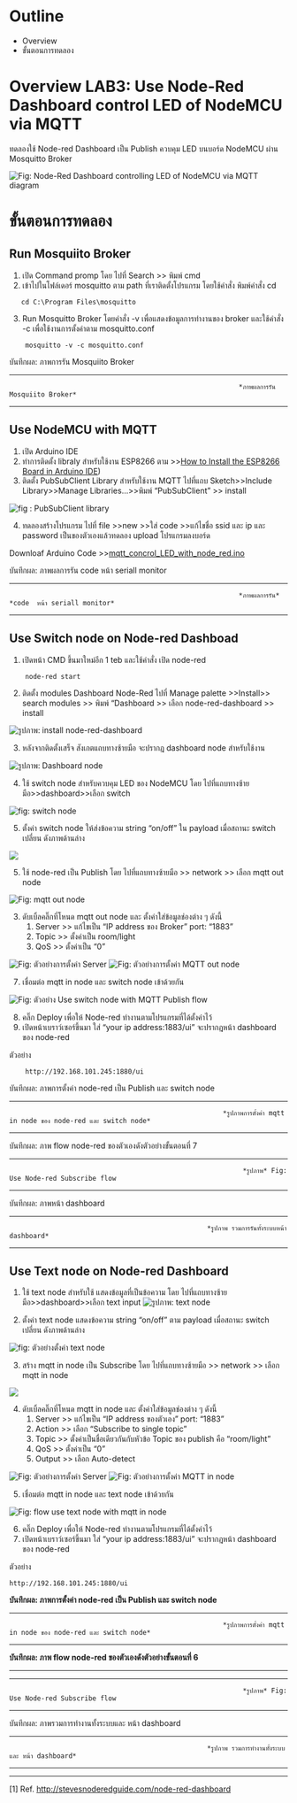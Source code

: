 # **Outline**
- Overview
- ขั้นตอนการทดลอง


# **Overview LAB3: Use Node-Red Dashboard control LED of NodeMCU via MQTT**
  

  ทดลองใช้ Node-red Dashboard  เป็น Publish ควบคุม LED บนบอร์ด NodeMCU ผ่าน Mosquitto 
Broker 


![Fig: Node-Red Dashboard controlling LED of NodeMCU via MQTT diagram](https://paper-attachments.dropboxusercontent.com/s_5B2CDC83F09B6CAA259D6A1C2DA4E12C8BBA30AF2DF3C11B70D082BF17634CD2_1675589770699_file.png)


# **ขั้นตอนการทดลอง**


## **Run Mosquiito Broker**

1. เปิด Command promp โดย ไปที่ Search >> พิมพ์ cmd
2. เข้าไปในโฟล์เดอร์ mosquitto ตาม path ที่เราติดตั้งโปรแกรม โดยใช้คำสั่ง พิมพ์คำสั่ง cd 
 
```
   cd C:\Program Files\mosquitto
```

3. Run Mosquitto Broker โดยคำสั่ง -v เพื่อแสดงข้อมูลการทำงานของ broker และใช้คำสั่ง -c เพื่อใช้งานการตั้งค่าตาม mosquitto.conf 


```
    mosquitto -v -c mosquitto.conf
```



บันทึกผล: ภาพการรัน Mosquiito Broker

----------

                                                              *ภาพผลการรัน Mosquiito Broker*



----------

## **Use NodeMCU with MQTT**

1. เปิด Arduino IDE 
2. ทำการติดตั้ง libraly สำหรับใช้งาน ESP8266 ตาม >>[How to Install the ESP8266 Board in Arduino IDE](https://randomnerdtutorials.com/how-to-install-esp8266-board-arduino-ide/))
3. ติดตั้ง PubSubClient Library สำหรับใช้งาน MQTT ไปที่แถบ Sketch>>Include Library>>Manage Libraries…>>พิมพ์ “PubSubClient” >> install


![fig : PubSubClient library](https://paper-attachments.dropboxusercontent.com/s_5B2CDC83F09B6CAA259D6A1C2DA4E12C8BBA30AF2DF3C11B70D082BF17634CD2_1675593267756_Untitled.png)

4. ทดลองสร้างโปรแกรม ไปที่ file >>new >>ใส่ code >>แก้ไขชื่อ ssid และ ip และ password เป็นของตัวเองแล้วทดลอง upload โปรแกรมลงบอร์ด

Downloaf Arduino Code >>[mqtt_concrol_LED_with_node_red.ino](https://github.com/Advance-Innovation-Centre-AIC/EE_Curriculum/tree/main/term2_65_EMB62_IoT/LAB02/arduino%20code)


บันทึกผล: ภาพผลการรัน code หน้า seriall monitor

----------



                                                              *ภาพผลการรัน* *code  หน้า seriall monitor*



----------


## **Use Switch node on  Node-red Dashboad** 
1. เปิดหน้า CMD ขึ้นมาใหม่อีก 1 teb และใช้คำสั่ง เปิด node-red 
 
 
```    
    node-red start 
```


2. ติดตั้ง modules Dashboard Node-Red ไปที่ Manage palette >>Install>> search modules >> พิมพ์ “Dashboard >> เลือก node-red-dashboard >> install


![รูปภาพ: install node-red-dashboard](https://paper-attachments.dropboxusercontent.com/s_E1F4097AE86D6BC006BA3F68803FE6B26B34FEC61653B412A44A5B3B4028A764_1668755968870_file.png)



3. หลังจากติดตั้งเสร็จ สังเกตแถบทางซ้ายมือ จะปรากฎ dashboard node สำหรับใช้งาน


![รูปภาพ: Dashboard node](https://paper-attachments.dropboxusercontent.com/s_E1F4097AE86D6BC006BA3F68803FE6B26B34FEC61653B412A44A5B3B4028A764_1668756487606_file.png)

4. ใช้ switch node สำหรับควบคุม LED ของ NodeMCU  โดย ไปที่แถบทางซ้ายมือ>>dashboard>>เลือก switch



![fig: switch node](https://paper-attachments.dropboxusercontent.com/s_5B2CDC83F09B6CAA259D6A1C2DA4E12C8BBA30AF2DF3C11B70D082BF17634CD2_1675591211022_Untitled.png)



5. ตั้งค่า switch node ให้ส่งข้อความ string “on/off” ใน payload เมื่อสถานะ switch เปลี่ยน ดังภาพด้านล่าง


![](https://paper-attachments.dropboxusercontent.com/s_5B2CDC83F09B6CAA259D6A1C2DA4E12C8BBA30AF2DF3C11B70D082BF17634CD2_1675591331158_image.png)



5. ใช้ node-red เป็น Publish โดย ไปที่แถบทางซ้ายมือ >> network >> เลือก mqtt out node


![Fig: mqtt out node](https://paper-attachments.dropboxusercontent.com/s_DA7F9304F7FD16C94028EC84CCC3FE7AF8CB3BE2BB9AC49BF08A86122CCAFA23_1675414749610_file.png)



3. ดับเบิ้ลคลิ๊กที่โหนด mqtt out node และ ตั้งค่าใส่ข้อมูลช่องต่าง ๆ ดังนี้
    1. Server >> แก้ไขเป็น “IP address ของ Broker” port: “1883”
    2. Topic >> ตั้งค่าเป็น room/light
    3. QoS >> ตั้งค่าเป็น “0” 
    
![Fig: ตัวอย่างการตั้งค่า Server](https://paper-attachments.dropboxusercontent.com/s_DA7F9304F7FD16C94028EC84CCC3FE7AF8CB3BE2BB9AC49BF08A86122CCAFA23_1675414885865_image.png)
![Fig: ตัวอย่างการตั้งค่า MQTT out node](https://paper-attachments.dropboxusercontent.com/s_DA7F9304F7FD16C94028EC84CCC3FE7AF8CB3BE2BB9AC49BF08A86122CCAFA23_1675414930644_image.png)



7. เชื่อมต่อ mqtt in node และ  switch node เข้าด้วยกัน


![Fig: ตัวอย่าง Use switch node with MQTT Publish flow](https://paper-attachments.dropboxusercontent.com/s_5B2CDC83F09B6CAA259D6A1C2DA4E12C8BBA30AF2DF3C11B70D082BF17634CD2_1675591649598_image.png)


8. คลิ๊ก Deploy เพื่อให้ Node-red ทำงานตามโปรแกรมที่ได้ตั้งค่าไว้
9.  เปิดหน้าเบราว์เซอร์ขึ้นมา ใส่ “your ip address:1883/ui”  จะปรากฎหน้า dashboard ของ node-red 


ตัวอย่าง

```
    http://192.168.101.245:1880/ui
```

บันทึกผล: ภาพการตั้งค่า node-red เป็น Publish และ switch node


----------

                                                          *รูปภาพการตั้งค่า mqtt in node ของ node-red และ switch node*


----------


บันทึกผล: ภาพ flow node-red  ของตัวเองดังตัวอย่างขั้นตอนที่ 7


----------


                                                               *รูปภาพ* Fig: Use Node-red Subscribe flow


----------


บันทึกผล: ภาพหน้า dashboard


----------

                                                      *รูปภาพ รวมการรันทั้งระบบหน้า dashboard* 


----------


## **Use Text node on Node-red Dashboard** 


1. ใช้ text node สำหรับใช้ แสดงข้อมูลที่เป็นข้อความ โดย ไปที่แถบทางซ้ายมือ>>dashboard>>เลือก text input
![รูปภาพ: text node](https://paper-attachments.dropboxusercontent.com/s_E1F4097AE86D6BC006BA3F68803FE6B26B34FEC61653B412A44A5B3B4028A764_1668758369209_image.png)

2. ตั้งค่า text node แสดงข้อความ string “on/off” ตาม payload เมื่อสถานะ switch เปลี่ยน ดังภาพด้านล่าง


![fig: ตัวอย่างตั้งค่า text node](https://paper-attachments.dropboxusercontent.com/s_5B2CDC83F09B6CAA259D6A1C2DA4E12C8BBA30AF2DF3C11B70D082BF17634CD2_1675594561775_Untitled.png)



3. สร้าง mqtt in node เป็น Subscribe โดย ไปที่แถบทางซ้ายมือ >> network >> เลือก mqtt in node


![](https://paper-attachments.dropboxusercontent.com/s_7788A459FC6A88558CA5CA14FB949EF0AF66791C1E6DA46173C45740A9B53F44_1674121375258_Screenshot+2023-01-19+164133.png)



4. ดับเบิ้ลคลิ๊กที่โหนด mqtt in node และ ตั้งค่าใส่ข้อมูลช่องต่าง ๆ ดังนี้
    1. Server >> แก้ไขเป็น “IP address ของตัวเอง” port: “1883”
    2. Action >> เลือก “Subscribe to single topic”
    3. Topic >> ตั้งค่าเป็นชื่อเดียวกันกับหัวข้อ Topic ของ publish คือ “room/light”
    4. QoS >> ตั้งค่าเป็น “0” 
    5. Output >> เลือก Auto-detect
    
![Fig: ตัวอย่างการตั้งค่า Server](https://paper-attachments.dropboxusercontent.com/s_DA7F9304F7FD16C94028EC84CCC3FE7AF8CB3BE2BB9AC49BF08A86122CCAFA23_1675391744627_image.png)
![Fig: ตัวอย่างการตั้งค่า MQTT in node](https://paper-attachments.dropboxusercontent.com/s_DA7F9304F7FD16C94028EC84CCC3FE7AF8CB3BE2BB9AC49BF08A86122CCAFA23_1675392598210_image.png)


  


5. เชื่อมต่อ mqtt in node และ  text node เข้าด้วยกัน


![Fig: flow use text node with mqtt in node](https://paper-attachments.dropboxusercontent.com/s_5B2CDC83F09B6CAA259D6A1C2DA4E12C8BBA30AF2DF3C11B70D082BF17634CD2_1675594473397_image.png)



6. คลิ๊ก Deploy เพื่อให้ Node-red ทำงานตามโปรแกรมที่ได้ตั้งค่าไว้
7.  เปิดหน้าเบราว์เซอร์ขึ้นมา ใส่ “your ip address:1883/ui”  จะปรากฎหน้า dashboard ของ node-red 

ตัวอย่าง

    http://192.168.101.245:1880/ui

**บันทึกผล: ภาพการตั้งค่า node-red เป็น Publish และ switch node**

----------




                                                          *รูปภาพการตั้งค่า mqtt in node ของ node-red และ switch node*





----------

**บันทึกผล: ภาพ flow node-red  ของตัวเองดังตัวอย่างขั้นตอนที่ 6**
 ****

----------




                                                               *รูปภาพ* Fig: Use Node-red Subscribe flow





----------


บันทึกผล: ภาพรวมการทำงานทั้งระบบและ หน้า dashboard


----------


                                                      *รูปภาพ รวมการทำงานทั้งระบบและ หน้า dashboard*




----------
----------


[1] Ref. http://stevesnoderedguide.com/node-red-dashboard


